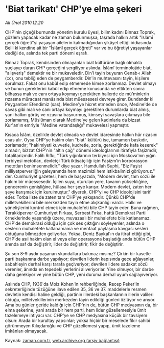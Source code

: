 # 'Biat tarikatı' CHP'ye elma şekeri

*Ali Ünal 2010.12.20*

<td class="columnist-detail">
<p>CHP'nin çiçeği burnunda yönetim kurulu üyesi, bilim kadını Binnaz Toprak, gözlem yapacak kadar ne zaman bulunmuşsa, taşrada halkın artık "İslâmî gerçek öğreti"yi yaşayan ailelerin kalmadığından şikâyet ettiği iddiasında. Belli ki kendine ait bir "İslâmî gerçek öğreti" var ve bu öğretiyi yaşayanlar dediği de, aslında tek parti dönemi eşrafı.</p>
<p>
<div id="haberMetinDiv">
<p>Binnaz Toprak, kendisinden olmayanları biat kültürüne bağlı olmakla suçlayıp duran CHP gerçeğini sergiliyor aslında. İslâmî terminolojide biat, "alışveriş" demektir ve bir mukaveledir. Din'i tayin buyuran Cenab-ı Allah (cc), onu tebliğ eden de peygamberdir. Din'in muhtevasını tayin, kişilere sorulmaz. Fakat onu kabûl edip etmemede kimse zorlanmaz. Devlet olmayı ve bunun gereklerini kabûl edip etmeme konusunda ve ettikten sonra bilhassa malı ve canı ortaya koymayı gerektiren hallerde de mü'minlerin rızasına müracaat manâsında biat müessesesi devreye girer. Bundandır ki Peygamber Efendimiz (sas), Medine'ye hicret etmeden önce, Medine'de de savaş gibi malı ve canı ortaya koymayı gerektiren durumlarda biat almış, yani halkın görüş ve rızasına başvurmuş, kimseyi savaşlara çıkmaya bile zorlamamış, Müslüman olarak Medine'ye gelen kadınlarla da bizzat Kur'an'ın emriyle "Medine vatandaşlığı" mukavelesi yapmıştır.
<p>Kısaca İslâm, özellikle devlet olmada ve devlet idaresinde halkın hür rızasını esas alır. Oysa CHP'ye hakim olan "biat" kültürü ise, tamamen baskıdır, zorlamadır; "hakimiyeti kuvvetle, kudretle, zorla, gerektiğinde kafa keserek" almadır; bizzat CHP'nin "altın çağ" dönemi ideologlarının itirafıyla faşizmdir, totalitarizmdir. Falih Rıfkı, "Türk yığınlarının terbiyesi için Moskova'nın yığın terbiyesi metotları, devletçi Türk iktisatçılığı için Faşizm'in korporasyon metotları benimsenmelidir." diye yazar. Hamdullah Suphi, "Biz Faşist milliyetperverliğin galeyanında hem mazimizi hem istikbalimizi görüyoruz." der. Cumhuriyet gazetesi, hem de başyazıda, "Modern devlet, tam sözü ile hakim bir müessesedir. İçilen suya, oturulan yere, tavanın yüksekliğine, pencerenin genişliğine, hülasa her şeye karışır. Modern devlet, zaten her şeye karışmak için kurulmuştur." diyerek, CHP'yi ve CHP ideolojisini tarif eder. Torba liste de zaten tam CHP'ye yakışandır. Çünkü CHP'de milletvekillerini bile merkezden tayin etme alışkanlığı vardır. Halkı ve yönelişlerini kontrol etmek için muhalefeti bile CHP tayin eder. Buna rağmen, Terakkiperver Cumhuriyet Fırkası, Serbest Fırka, hattâ Demokrat Parti örneklerinde yaşandığı üzere, muvazaalı bir muhalefete bile katlanamaz. CHP'de demokrasi olduğu için çok ses çıktığını söyleyenler, aslında o seslerin muhalefete katlanamama ve menfaat paylaşma kavgası sesleri olduğunu bilmezden geliyorlar. Yoksa, Deniz Baykal'ın da itiraf ettiği gibi, CHP'de asıl hakim olan el veya eller operasyona başladığı anda bütün CHP anında saf da değiştirir, lider de değiştirir, fikir de değiştirir.
<p>Şu son 8-9 aydır yaşanan skandallara bakmaz mısınız? Çirkin bir kasetle parti başkanına darbe yapılıyor; devrilen liderin kapısında gece ağlayanlar, sabahleyin derhal karşı tarafa geçiveriyor; devrilen lidere sadakat sözü verenler, ânında en tepedeki yerlerini alıveriyorlar. Yine olmuyor, bir darbe daha gerekiyor ve yine bütün CHP, yeni duruma derhal uyum sağlayıveriyor.
<p>Aslında CHP, 1936'da Moiz Kohen'in rehberliğinde, Recep Peker'in sekreterliğinde tüzüğüne ilave edilen 35, 36 ve 37. maddelerle resmen devletin kendisi haline geldiği, partinin illerdeki başkanlarının illerin valileri olduğu, milletvekillerinin merkezden tayin edildiği günleri özlüyor ve arıyor. Ama bu günler geride kaldığı için CHP'nin de, bütün CHP medyasının da, bir elma şekerine, yani arada bir hem parti, hem lider güzellemesiyle ümit tazelemeye ihtiyacı var. CHP'ye ve CHP medyasına küçük bir tavsiyem olsun: Arada bir kurultay yapsınlar; yoksa hiçbir bir meselede fikir sahibi görünmeyen Kılıçdaroğlu ve CHP güzellemesi yapıp, ümit tazeleme imkânları olmayacak.</p></p></p></p></div>
</p>
<a href="http://web.archive.org/web/20110222042248/mailto:ali.unal@zaman.com.tr">
</a></td>

Kaynak: [zaman.com.tr](http://zaman.com.tr/yazar.do?yazino=1067419), [web.archive.org (arşiv bağlantısı)](http://web.archive.org/web/20110222042248/http://www.zaman.com.tr:80/yazar.do?yazino=1067419)
